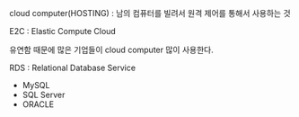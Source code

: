 cloud computer(HOSTING) : 남의 컴퓨터를 빌려서 원격 제어를 통해서 사용하는 것

E2C : Elastic Compute Cloud

유연함 때문에 많은 기업들이 cloud computer 많이 사용한다.

RDS : Relational Database Service
* MySQL
* SQL Server
* ORACLE